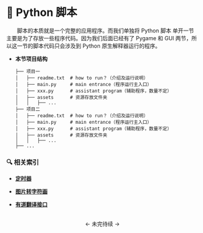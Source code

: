 # 🏹 Python 脚本

&emsp;&emsp;脚本的本质就是一个完整的应用程序。而我们单独将 Python 脚本 单开一节主要是为了存放一些程序代码。因为我们后面已经有了 Pygame 和 GUI 两节，所以这一节的脚本代码只会涉及到 Python 原生解释器运行的程序。

+ **本节项目结构**

    ```
    ├── 项目一
    │   ├── readme.txt  # how to run？（介绍及运行说明）
    │   ├── main.py     # main entrance（程序运行主入口）
    │   ├── xxx.py      # assistant program（辅助程序，数量不定）
    │   ├── assets      # 资源存放文件夹
    │   │   ├── ...
    ├── 项目二
    │   ├── readme.txt  # how to run？（介绍及运行说明）
    │   ├── main.py     # main entrance（程序运行主入口）
    │   ├── xxx.py      # assistant program（辅助程序，数量不定）
    │   ├── assets      # 资源存放文件夹
    │   │   ├── ...
    ├── ...
    ```

### 🔍 相关索引

+ **[定时器](timer)**

+ **[图片转字符画](img2char)**

+ **[有道翻译接口](youdaoAPI)**

<br>
<div align="center">
    <- 未完待续 ->
</div>